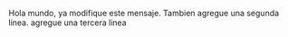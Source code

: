 Hola mundo, ya modifique este mensaje.
Tambien agregue una segunda linea.
agregue una tercera linea

